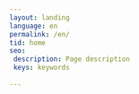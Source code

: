 ```yaml
---
layout: landing
language: en
permalink: /en/
tid: home
seo:
 description: Page description
 keys: keywords
 
---
```

